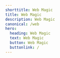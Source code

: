 ```yaml
---
shorttitle: Web Magic
title: Web Magic
description: Web Magic
canonical: /web
hero:
  heading: Web Magic
  text: Web Magic
  button: Web Magic
  buttonlink: /
---
```

